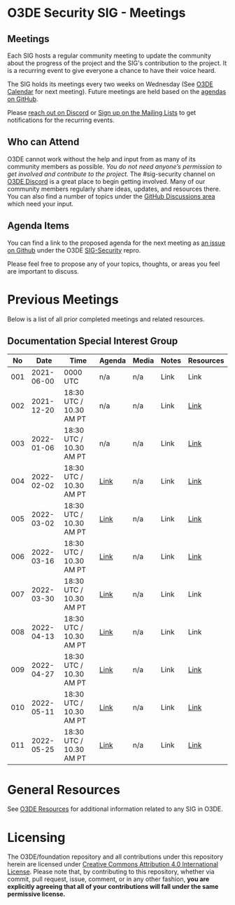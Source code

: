 # O3DE Security SIG - Meetings

## Meetings

Each SIG hosts a regular community meeting to update the community about the progress of the project and the SIG's contribution to the project. It is a recurring event to give everyone a chance to have their voice heard.

The SIG holds its meetings every two weeks on Wednesday (See [O3DE Calendar](https://lists.o3de.org/g/o3de-calendar) for next meeting). Future meetings are held based on the [agendas on GitHub](https://github.com/o3de/sig-security/issues?q=is%3Aissue+is%3Aopen+label%3Amtg-agenda).

Please [reach out on Discord](https://discord.gg/p3padwr58u) or [Sign up on the Mailing Lists](https://lists.o3de.org/groups) to get notifications for the recurring events.

## Who can Attend

O3DE cannot work without the help and input from as many of its community members as possible. *You do not need anyone’s permission to get involved and contribute to the project.* The #sig-security channel on [O3DE Discord](https://discord.gg/FDA3s4FBD2) is a great place to begin getting involved. Many of our community members regularly share ideas, updates, and resources there. You can also find a number of topics under the [GitHub Discussions area](https://github.com/o3de/sig-security/discussions) which need your input.

## Agenda Items

You can find a link to the proposed agenda for the next meeting as [an issue on Github](https://github.com/o3de/sig-security/issues?q=is%3Aissue+is%3Aopen+label%3Amtg-agenda) under the O3DE [SIG-Security](https://github.com/o3de/sig-security/) repro.

Please feel free to propose any of your topics, thoughts, or areas you feel are important to discuss.

# Previous Meetings

Below is a list of all prior completed meetings and related resources.

## Documentation Special Interest Group

| No  | Date       | Time                    | Agenda                                                 | Media | Notes | Resources                                                                                     |
|-----|------------|-------------------------|--------------------------------------------------------|-------|-------|-----------------------------------------------------------------------------------------------|
| 001 | 2021-06-00 | 0000 UTC                | n/a                                                    | n/a   | Link  | Link                                                                                          |
| 002 | 2021-12-20 | 18:30 UTC / 10.30 AM PT | n/a                                                    | n/a   | Link  | [Link](https://github.com/o3de/sig-security/blob/main/meetings/notes/sig-meeting-20211220.md) |
| 003 | 2022-01-06 | 18:30 UTC / 10.30 AM PT | n/a                                                    | n/a   | Link  | [Link](https://github.com/o3de/sig-security/blob/main/meetings/notes/sig-meeting-20220105.md) |
| 004 | 2022-02-02 | 18:30 UTC / 10.30 AM PT | [Link](https://github.com/o3de/sig-security/issues/17) | n/a   | Link  | [Link](https://github.com/o3de/sig-security/blob/main/meetings/notes/sig-meeting-20220202.md) |
| 005 | 2022-03-02 | 18:30 UTC / 10.30 AM PT | [Link](https://github.com/o3de/sig-security/issues/21) | n/a   | Link  | [Link](https://github.com/o3de/sig-security/blob/main/meetings/notes/sig-meeting-20220302.md) |
| 006 | 2022-03-16 | 18:30 UTC / 10.30 AM PT | [Link](https://github.com/o3de/sig-security/issues/24) | n/a   | Link  | [Link](https://github.com/o3de/sig-security/blob/main/meetings/notes/sig-meeting-20220316.md) |
| 007 | 2022-03-30 | 18:30 UTC / 10.30 AM PT | [Link](https://github.com/o3de/sig-security/issues/27) | n/a   | Link  | Link                                                                                          |
| 008 | 2022-04-13 | 18:30 UTC / 10.30 AM PT | [Link](https://github.com/o3de/sig-security/issues/30) | n/a   | Link  | Link                                                                                          |
| 009 | 2022-04-27 | 18:30 UTC / 10.30 AM PT | [Link](https://github.com/o3de/sig-security/issues/34) | n/a   | Link  | [Link](https://github.com/o3de/sig-security/blob/main/meetings/notes/sig-meeting-20220427.md) |
| 010 | 2022-05-11 | 18:30 UTC / 10.30 AM PT | [Link](https://github.com/o3de/sig-security/issues/35) | n/a   | Link  | [Link](https://github.com/o3de/sig-security/blob/main/meetings/notes/sig-meeting-20220511.md) |
| 011 | 2022-05-25 | 18:30 UTC / 10.30 AM PT | [Link](https://github.com/o3de/sig-security/issues/36) | n/a   | Link  | [Link](https://github.com/o3de/sig-security/blob/main/meetings/notes/sig-meeting-20220525.md) |

# General Resources

See [O3DE Resources](https://github.com/o3de/community) for additional information related to any SIG in O3DE.

# Licensing

The O3DE/foundation repository and all contributions under this repository herein are licensed under [Creative Commons Attribution 4.0 International License](http://creativecommons.org/licenses/by/4.0/). Please note that, by contributing to this repository, whether via commit, pull request, issue, comment, or in any other fashion, **you are explicitly agreeing that all of your contributions will fall under the same permissive license.**
